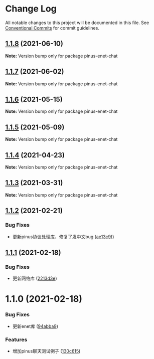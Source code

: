 # Change Log

All notable changes to this project will be documented in this file.
See [Conventional Commits](https://conventionalcommits.org) for commit guidelines.

## [1.1.8](https://e.coding.net/AILHC/easy-game-framework/EasyGameFrameworkOpen/compare/pinus-enet-chat@1.1.6...pinus-enet-chat@1.1.8) (2021-06-10)

**Note:** Version bump only for package pinus-enet-chat





## [1.1.7](https://e.coding.net/AILHC/easy-game-framework/EasyGameFrameworkOpen/compare/pinus-enet-chat@1.1.6...pinus-enet-chat@1.1.7) (2021-06-02)

**Note:** Version bump only for package pinus-enet-chat





## [1.1.6](https://e.coding.net/AILHC/easy-game-framework/EasyGameFrameworkOpen/compare/pinus-enet-chat@1.1.5...pinus-enet-chat@1.1.6) (2021-05-15)

**Note:** Version bump only for package pinus-enet-chat





## [1.1.5](https://e.coding.net/AILHC/easy-game-framework/EasyGameFrameworkOpen/compare/pinus-enet-chat@1.1.4...pinus-enet-chat@1.1.5) (2021-05-09)

**Note:** Version bump only for package pinus-enet-chat





## [1.1.4](https://e.coding.net/AILHC/easy-game-framework/EasyGameFrameworkOpen/compare/pinus-enet-chat@1.1.3...pinus-enet-chat@1.1.4) (2021-04-23)

**Note:** Version bump only for package pinus-enet-chat





## [1.1.3](https://e.coding.net/AILHC/easy-game-framework/EasyGameFrameworkOpen/compare/pinus-enet-chat@1.1.2...pinus-enet-chat@1.1.3) (2021-03-31)

**Note:** Version bump only for package pinus-enet-chat





## [1.1.2](https://e.coding.net/AILHC/easy-game-framework/EasyGameFrameworkOpen/compare/pinus-enet-chat@1.1.1...pinus-enet-chat@1.1.2) (2021-02-21)


### Bug Fixes

* 更新pinus协议处理库，修复了发中文bug ([ae13c9f](https://e.coding.net/AILHC/easy-game-framework/EasyGameFrameworkOpen/commits/ae13c9f347f6a2f6c7f855e3b4d3093b6623c1d6))





## [1.1.1](https://e.coding.net/AILHC/easy-game-framework/EasyGameFrameworkOpen/compare/pinus-enet-chat@1.1.0...pinus-enet-chat@1.1.1) (2021-02-18)


### Bug Fixes

* 更新网络库 ([2213d3e](https://e.coding.net/AILHC/easy-game-framework/EasyGameFrameworkOpen/commits/2213d3ec47a4b2ed4e09013d70014ed276b1d84d))





# 1.1.0 (2021-02-18)


### Bug Fixes

* 更新enet库 ([94abba9](https://e.coding.net/AILHC/easy-game-framework/EasyGameFrameworkOpen/commits/94abba9ec5e365760d52b4f9c8bb71ba235e5ab7))


### Features

* 增加pinus聊天测试例子 ([130c615](https://e.coding.net/AILHC/easy-game-framework/EasyGameFrameworkOpen/commits/130c615aadb452b194f1d3d00fd803a2aa86dd18))
